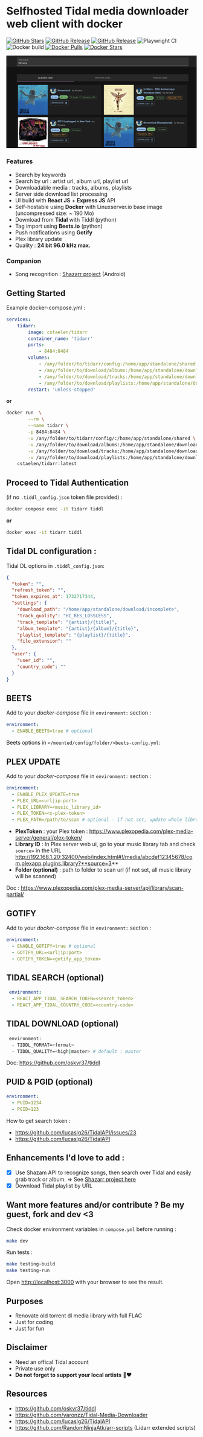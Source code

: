# Selfhosted Tidal media downloader web client with docker

[![GitHub Stars](https://img.shields.io/github/stars/cstaelen/tidarr.svg?color=94398d&labelColor=555555&logoColor=ffffff&style=for-the-badge&logo=github)](https://github.com/cstaelen/tidarr)
[![GitHub Release](https://img.shields.io/github/release-date/cstaelen/tidarr?color=94398d&labelColor=555555&logoColor=ffffff&style=for-the-badge&logo=github)](https://github.com/cstaelen/tidarr/releases)
[![GitHub Release](https://img.shields.io/github/release/cstaelen/tidarr?color=94398d&labelColor=555555&logoColor=ffffff&style=for-the-badge&logo=github)](https://github.com/cstaelen/tidarr/releases)
![Playwright CI](https://img.shields.io/github/actions/workflow/status/cstaelen/tidarr/playwright.yml?label=Playwright%20CI&labelColor=555555&logoColor=ffffff&style=for-the-badge&logo=github)
![Docker build](https://img.shields.io/github/actions/workflow/status/cstaelen/tidarr/docker-push.yml?label=Docker%20build&labelColor=555555&logoColor=ffffff&style=for-the-badge&logo=github)
[![Docker Pulls](https://img.shields.io/docker/pulls/cstaelen/tidarr.svg?color=1d64ed&labelColor=1d8fed&logoColor=ffffff&style=for-the-badge&label=pulls&logo=docker)](https://hub.docker.com/r/cstaelen/tidarr)
[![Docker Stars](https://img.shields.io/docker/stars/cstaelen/tidarr.svg?color=1d64ed&labelColor=1d8fed&logoColor=ffffff&style=for-the-badge&label=stars&logo=docker)](https://hub.docker.com/r/cstaelen/tidarr)

<img src="https://github.com/cstaelen/tidarr/blob/0.0.7/.github/screenshot.png?raw=true" />

### Features
- Search by keywords
- Search by url : artist url, album url, playlist url
- Downloadable media : tracks, albums, playlists
- Server side download list processing
- UI build with **React JS** + **Express JS** API
- Self-hostable using **Docker** with Linuxserver.io base image (uncompressed size: ~ 190 Mo)
- Download from **Tidal** with Tiddl (python)
- Tag import using **Beets.io** (python)
- Push notifications using **Gotify**
- Plex library update
- Quality : **24 bit 96.0 kHz max.**

### Companion
- Song recognition : [Shazarr project](https://github.com/cstaelen/shazarr) (Android) 

## Getting Started

Example docker-compose.yml :

```yaml
services:
    tidarr:
        image: cstaelen/tidarr
        container_name: 'tidarr'
        ports:
            - 8484:8484
        volumes:
            - /any/folder/to/tidarr/config:/home/app/standalone/shared
            - /any/folder/to/download/albums:/home/app/standalone/download/albums
            - /any/folder/to/download/tracks:/home/app/standalone/download/tracks
            - /any/folder/to/download/playlists:/home/app/standalone/download/playlists
        restart: 'unless-stopped'
```

**or**

```bash
docker run  \
		--rm \
		--name tidarr \
		-p 8484:8484 \
		-v /any/folder/to/tidarr/config/:/home/app/standalone/shared \
		-v /any/folder/to/download/albums:/home/app/standalone/download/albums \
		-v /any/folder/to/download/tracks:/home/app/standalone/download/tracks \
		-v /any/folder/to/download/playlists:/home/app/standalone/download/playlists \
    cstaelen/tidarr:latest
```

## Proceed to Tidal Authentication

(if no `.tiddl_config.json` token file provided) :

```bash 
docker compose exec -it tidarr tiddl
```

**or**

```bash 
docker exec -it tidarr tiddl
```

## Tidal DL configuration :

Tidal DL options in `.tiddl_config.json`:

```json
{
  "token": "",
  "refresh_token": "",
  "token_expires_at": 1732717344,
  "settings": {
    "download_path": "/home/app/standalone/download/incomplete",
    "track_quality": "HI_RES_LOSSLESS",
    "track_template": "{artist}/{title}",
    "album_template": "{artist}/{album}/{title}",
    "playlist_template": "{playlist}/{title}",
    "file_extension": ""
  },
  "user": {
    "user_id": "",
    "country_code": ""
  }
}
```

## BEETS

Add to your *docker-compose* file in `environment:` section :

```yaml
environment:
  - ENABLE_BEETS=true # optional
```   

Beets options in `</mounted/config/folder/>beets-config.yml`:

## PLEX UPDATE

Add to your *docker-compose* file in `environment:` section :

```yaml
environment:
  - ENABLE_PLEX_UPDATE=true
  - PLEX_URL=<url|ip:port>
  - PLEX_LIBRARY=<music_library_id>
  - PLEX_TOKEN=<x-plex-token>
  - PLEX_PATH=/path/to/scan # optional - if not set, update whole library
```

- **PlexToken** : your Plex token : https://www.plexopedia.com/plex-media-server/general/plex-token/
- **Library ID** : In Plex server web ui, go to your music library tab and check `source=` in the URL
  http://192.168.1.20:32400/web/index.html#!/media/abcdef12345678/com.plexapp.plugins.library?**source=3**
- **Folder (optional)** : path to folder to scan url (if not set, all music library will be scanned)

Doc : https://www.plexopedia.com/plex-media-server/api/library/scan-partial/

## GOTIFY

Add to your *docker-compose* file in `environment:` section :

```yaml
environment:
  - ENABLE_GOTIFY=true # optional
  - GOTIFY_URL=<url|ip:port>
  - GOTIFY_TOKEN=<gotify_app_token>
```

## TIDAL SEARCH (optional)

```yaml
 environment:
  - REACT_APP_TIDAL_SEARCH_TOKEN=<search_token>
  - REACT_APP_TIDAL_COUNTRY_CODE=<country-code>
```

## TIDAL DOWNLOAD (optional)

```bash
 environment:
  - TIDDL_FORMAT=<format>
  - TIDDL_QUALITY=<high|master> # default : master
```

Doc: https://github.com/oskvr37/tiddl

## PUID & PGID (optional)

```yaml
environment:
  - PUID=1234
  - PGID=123
```

How to get search token :
- https://github.com/lucaslg26/TidalAPI/issues/23
- https://github.com/lucaslg26/TidalAPI

## Enhancements I'd love to add :

- [x] Use Shazam API to recognize songs, then search over Tidal and easily grab track or album.
=> See [Shazarr project here](https://github.com/cstaelen/docker-shazarr)
- [x] Download Tidal playlist by URL

## Want more features and/or contribute ? Be my guest, fork and dev <3

Check docker environment variables in `compose.yml` before running :

```bash
make dev
```

Run tests :

```bash
make testing-build
make testing-run
```

Open [http://localhost:3000](http://localhost:3000) with your browser to see the result.

## Purposes

- Renovate old torrent dl media library with full FLAC
- Just for coding
- Just for fun

## Disclaimer

- Need an offical Tidal account
- Private use only
- **Do not forget to support your local artists** 🙏❤️

## Resources

- https://github.com/oskvr37/tiddl
- https://github.com/yaronzz/Tidal-Media-Downloader
- https://github.com/lucaslg26/TidalAPI
- https://github.com/RandomNinjaAtk/arr-scripts (Lidarr extended scripts)
